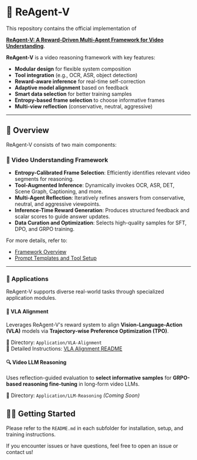 # 🧠 ReAgent-V

This repository contains the official implementation of 

**[ReAgent-V: A Reward-Driven Multi-Agent Framework for Video Understanding](https://arxiv.org/abs/2506.01300)**.

**ReAgent-V** is a video reasoning framework with key features:

- **Modular design** for flexible system composition  
- **Tool integration** (e.g., OCR, ASR, object detection)  
- **Reward-aware inference** for real-time self-correction  
- **Adaptive model alignment** based on feedback  
- **Smart data selection** for better training samples  
- **Entropy-based frame selection** to choose informative frames  
- **Multi-view reflection** (conservative, neutral, aggressive)  


---

## 📌 Overview

ReAgent-V consists of two main components:

### 🎥 Video Understanding Framework

- **Entropy-Calibrated Frame Selection**: Efficiently identifies relevant video segments for reasoning.
- **Tool-Augmented Inference**: Dynamically invokes OCR, ASR, DET, Scene Graph, Captioning, and more.
- **Multi-Agent Reflection**: Iteratively refines answers from conservative, neutral, and aggressive viewpoints.
- **Inference-Time Reward Generation**: Produces structured feedback and scalar scores to guide answer updates.
- **Data Curation and Optimization**: Selects high-quality samples for SFT, DPO, and GRPO training.

For more details, refer to:
- [Framework Overview](./assets/framework.pdf)
- [Prompt Templates and Tool Setup](https://github.com/aiming-lab/ReAgent-V/blob/main/ReAgent-V/readme.md)

---

### 🚀 Applications

ReAgent-V supports diverse real-world tasks through specialized application modules.

#### 🧭 VLA Alignment

Leverages ReAgent-V's reward system to align **Vision-Language-Action (VLA)** models via **Trajectory-wise Preference Optimization (TPO)**.

📂 Directory: `Application/VLA-Alignment`  
📄 Detailed Instructions: [VLA Alignment README](https://github.com/aiming-lab/ReAgent-V/blob/main/Application/VLA-Alignment/README.md)

#### 🔍 Video LLM Reasoning

Uses reflection-guided evaluation to **select informative samples** for **GRPO-based reasoning fine-tuning** in long-form video LLMs.

📂 Directory: `Application/LLM-Reasoning` *(Coming Soon)*


## 🧑‍💻 Getting Started

Please refer to the `README.md` in each subfolder for installation, setup, and training instructions.

If you encounter issues or have questions, feel free to open an issue or contact us!

